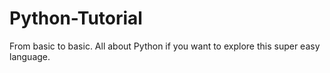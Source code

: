 # Python-Tutorial
From basic to basic. All about Python if you want to explore this super easy language.

